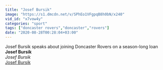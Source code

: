 ```yaml
---
title: "Josef Bursik"
image: "https://s1.dmcdn.net/v/SPhEo1VFgpqB8h0bN/x240"
vid_id: "x7vow4y"
categories: "sport"
tags: ["doncaster rovers","doncaster","rovers"]
date: "2020-08-28T00:28:04+03:00"
---
```

Josef Bursik speaks about joining Doncaster Rovers on a season-long loan<br><b>Josef Bursik</b><br> <i>Josef Bursik</i><br> <u>Josef Bursik</u>
